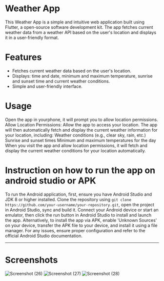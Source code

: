 # Weather App
This Weather App is a simple and intuitive web application built using Flutter, a open-source software development kit.
The app fetches current weather data from a weather API based on the user's location and displays it in a user-friendly format.

# Features
- Fetches current weather data based on the user's location.
- Displays: time and date, minimum and maximum temperature, sunrise and sunset time and current weather conditions.
- Simple and user-friendly interface.

# Usage
Open the app in yourphone, it will prompt you to allow location permissions.
Allow Location Permissions:
Allow the app to access your location. The app will then automatically fetch and display the current weather information for your location, including:
Weather conditions (e.g., clear sky, rain, etc.)
Sunrise and sunset times
Minimum and maximum temperatures for the day
When you visit the app and allow location permissions, it will fetch and display the current weather conditions for your location automatically.

# Instruction on how to run the app on android studio or APK
To run the Android application, first, ensure you have Android Studio and JDK 8 or higher installed. 
Clone the repository using `git clone https://github.com/your-username/your-repository.git`, 
open the project in Android Studio, sync and build it. 
Connect your Android device or start an emulator, then click the run button in Android Studio to install and launch the app. 
Alternatively, to install the app via APK, enable 'Unknown Sources' on your device, transfer the APK file to your device, and install it using a file manager. 
For any issues, ensure proper configuration and refer to the official Android Studio documentation.

---


# Screenshots
![Screenshot (26)](https://github.com/shobbydun/weather_App/assets/87327873/d64d5a12-3ab5-4c2b-bdea-10ddd37eb5f9)
![Screenshot (27)](https://github.com/shobbydun/weather_App/assets/87327873/1bf07210-ccf7-4d66-a07a-d78dfaeac81e)
![Screenshot (28)](https://github.com/shobbydun/weather_App/assets/87327873/e7c0b2ec-12dc-4c4a-a913-0cec02e4a86a)
